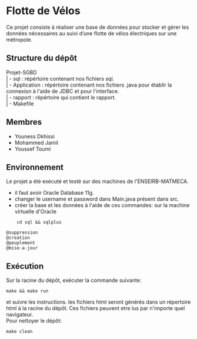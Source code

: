 # Flotte de Vélos
Ce projet consiste à réaliser une base de données pour stocker et gérer les données nécessaires au suivi d’une flotte de vélos électriques sur une métropole.


## Structure du dépôt
Projet-SGBD  
    | -  sql             : répértoire contenant nos fichiers sql.  
    | -  Application     : répértoire contenant nos fichiers .java pour établir la connexion à l'aide de JDBC et  pour l'interface.  
    | -  rapport         : répértoire qui contient le rapport.  
    | - Makefile  

## Membres 
- Youness Dkhissi
- Mohammed Jamil
- Youssef Toumi

## Environnement
Le projet a été exécuté et testé sur des machines de l'ENSEIRB-MATMECA.
- il faut avoir Oracle Database 11g.
- changer le username et password dans Main.java présent dans src.
- créer la base et les données à l'aide de ces commandes: 
sur la machine virtuelle d'Oracle
```shell
	cd sql && sqlplus
```
```
@suppression
@creation
@peuplement
@mise-a-jour
```

## Exécution
Sur la racine du dépôt, exécuter la commande suivante:
```shell
make && make run
```
et suivre les instructions. les fichiers html seront générés  dans un répertoire html à la racine du dépôt.  Ces fichiers peuvent etre lus par n'importe quel navigateur.  
Pour nettoyer le dépôt:
```shell
make clean
```


